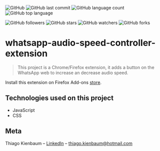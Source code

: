 ![GitHub](https://img.shields.io/github/license/ThiagoKienbaum/whatsapp-audio-speed-controller-extension)
![GitHub last commit](https://img.shields.io/github/last-commit/ThiagoKienbaum/whatsapp-audio-speed-controller-extension)
![GitHub language count](https://img.shields.io/github/languages/count/ThiagoKienbaum/whatsapp-audio-speed-controller-extension)
![GitHub top language](https://img.shields.io/github/languages/top/ThiagoKienbaum/whatsapp-audio-speed-controller-extension)


![GitHub followers](https://img.shields.io/github/followers/ThiagoKienbaum?label=Follow&style=social)
![GitHub stars](https://img.shields.io/github/stars/ThiagoKienbaum/whatsapp-audio-speed-controller-extension?style=social)
![GitHub watchers](https://img.shields.io/github/watchers/ThiagoKienbaum/whatsapp-audio-speed-controller-extension?style=social)
![GitHub forks](https://img.shields.io/github/forks/ThiagoKienbaum/whatsapp-audio-speed-controller-extension?style=social)


# whatsapp-audio-speed-controller-extension

> This project is a Chrome/Firefox extension, it adds a button on the WhatsApp web to increase an decrease audio speed.

Install this extension on Firefox Add-ons [store](https://addons.mozilla.org/en-US/firefox/addon/whatsapp-audio-speed/?src=search).

## Technologies used on this project
- JavaScript
- CSS

## Meta

Thiago Kienbaum – [LinkedIn](https://www.linkedin.com/in/thiago-kienbaum/) – thiago.kienbaum@hotmail.com
